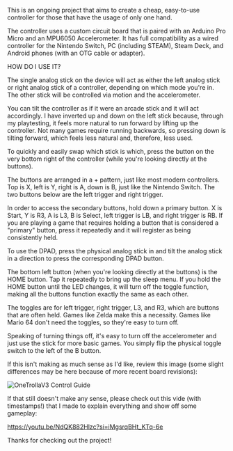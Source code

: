 This is an ongoing project that aims to create a cheap, easy-to-use controller for those that have the usage of only one hand. 

The controller uses a custom circuit board that is paired with an Arduino Pro Micro and an MPU6050 Accelerometer. It has full compatibility as a wired controller for the Nintendo Switch, PC (including STEAM), Steam Deck, and Android phones (with an OTG cable or adapter).

HOW DO I USE IT?

The single analog stick on the device will act as either the left analog stick or right analog stick of a controller, depending on which mode you're in. The other stick will be controlled via motion and the accelerometer.

You can tilt the controller as if it were an arcade stick and it will act accordingly. I have inverted up and down on the left stick because, through my playtesting, it feels more natural to run forward by lifting up the controller. Not many games require running backwards, so pressing down is tilting forward, which feels less natural and, therefore, less used.

To quickly and easily swap which stick is which, press the button on the very bottom right of the controller (while you're looking directly at the buttons).

The buttons are arranged in a + pattern, just like most modern controllers. Top is X, left is Y, right is A, down is B, just like the Nintendo Switch. The two buttons below are the left trigger and right trigger.

In order to access the secondary buttons, hold down a primary button. X is Start, Y is R3, A is L3, B is Select, left trigger is LB, and right trigger is RB. If you are playing a game that requires holding a button that is considered a "primary" button, press it repeatedly and it will register as being consistently held.

To use the DPAD, press the physical analog stick in and tilt the analog stick in a direction to press the corresponding DPAD button.

The bottom left button (when you're looking directly at the buttons) is the HOME button. Tap it repeatedly to bring up the sleep menu. If you hold the HOME button until the LED changes, it will turn off the toggle function, making all the buttons function exactly the same as each other.

The toggles are for left trigger, right trigger, L3, and R3, which are buttons that are often held. Games like Zelda make this a necessity. Games like Mario 64 don't need the toggles, so they're easy to turn off.

Speaking of turning things off, it's easy to turn off the accelerometer and just use the stick for more basic games. You simply flip the physical toggle switch to the left of the B button.

If this isn't making as much sense as I'd like, review this image (some slight differences may be here because of more recent board revisions):

![OneTrollaV3 Control Guide](https://github.com/user-attachments/assets/940206b7-5f3b-4219-b6bd-8974ca88b1b9)




If that still doesn't make any sense, please check out this vide (with timestamps!) that I made to explain everything and show off some gameplay:

https://youtu.be/NdQK882Hlzc?si=iMgsrqBHt_KTq-6e

Thanks for checking out the project!
